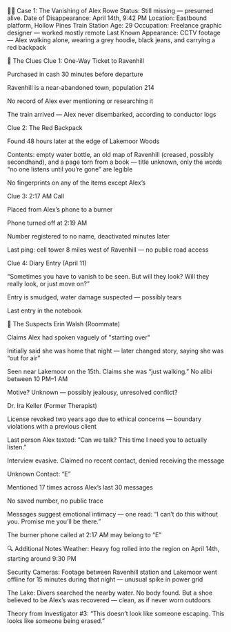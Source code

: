 🕵️‍♀️ Case 1: The Vanishing of Alex Rowe
Status: Still missing — presumed alive.
Date of Disappearance: April 14th, 9:42 PM
Location: Eastbound platform, Hollow Pines Train Station
Age: 29
Occupation: Freelance graphic designer — worked mostly remote
Last Known Appearance: CCTV footage — Alex walking alone, wearing a grey hoodie, black jeans, and carrying a red backpack

🧩 The Clues
Clue 1: One-Way Ticket to Ravenhill

Purchased in cash 30 minutes before departure

Ravenhill is a near-abandoned town, population 214

No record of Alex ever mentioning or researching it

The train arrived — Alex never disembarked, according to conductor logs

Clue 2: The Red Backpack

Found 48 hours later at the edge of Lakemoor Woods

Contents: empty water bottle, an old map of Ravenhill (creased, possibly secondhand), and a page torn from a book — title unknown, only the words “no one listens until you’re gone” are legible

No fingerprints on any of the items except Alex’s

Clue 3: 2:17 AM Call

Placed from Alex’s phone to a burner

Phone turned off at 2:19 AM

Number registered to no name, deactivated minutes later

Last ping: cell tower 8 miles west of Ravenhill — no public road access

Clue 4: Diary Entry (April 11)

“Sometimes you have to vanish to be seen. But will they look? Will they really look, or just move on?”

Entry is smudged, water damage suspected — possibly tears

Last entry in the notebook

👤 The Suspects
Erin Walsh (Roommate)

Claims Alex had spoken vaguely of "starting over"

Initially said she was home that night — later changed story, saying she was “out for air”

Seen near Lakemoor on the 15th. Claims she was “just walking.” No alibi between 10 PM–1 AM

Motive? Unknown — possibly jealousy, unresolved conflict?

Dr. Ira Keller (Former Therapist)

License revoked two years ago due to ethical concerns — boundary violations with a previous client

Last person Alex texted: “Can we talk? This time I need you to actually listen.”

Interview evasive. Claimed no recent contact, denied receiving the message

Unknown Contact: “E”

Mentioned 17 times across Alex’s last 30 messages

No saved number, no public trace

Messages suggest emotional intimacy — one read: “I can’t do this without you. Promise me you’ll be there.”

The burner phone called at 2:17 AM may belong to “E”

🔍 Additional Notes
Weather: Heavy fog rolled into the region on April 14th, starting around 9:30 PM

Security Cameras: Footage between Ravenhill station and Lakemoor went offline for 15 minutes during that night — unusual spike in power grid

The Lake: Divers searched the nearby water. No body found. But a shoe believed to be Alex’s was recovered — clean, as if never worn outdoors

Theory from Investigator #3: “This doesn’t look like someone escaping. This looks like someone being erased.”
